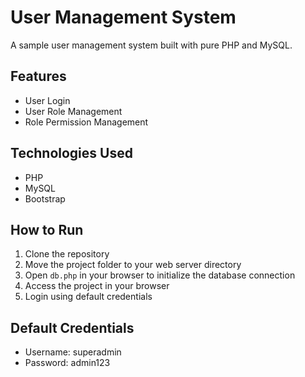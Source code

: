 # User Management System

A sample user management system built with pure PHP and MySQL.

## Features

- User Login
- User Role Management
- Role Permission Management

## Technologies Used

- PHP 
- MySQL
- Bootstrap 

## How to Run

1. Clone the repository
2. Move the project folder to your web server directory
3. Open `db.php` in your browser to initialize the database connection
4. Access the project in your browser
5. Login using default credentials

## Default Credentials

- Username: superadmin
- Password: admin123
